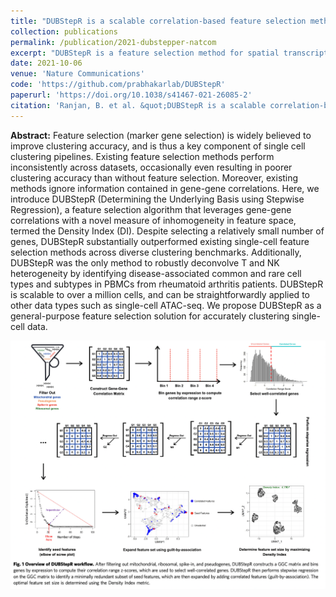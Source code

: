 ```yaml
---
title: "DUBStepR is a scalable correlation-based feature selection method for accurately clustering single-cell data"
collection: publications
permalink: /publication/2021-dubstepper-natcom
excerpt: "DUBStepR is a feature selection method for spatial transcriptomics data, relying on the intuition of finding the most informative features, given the set of features already identified.<br/><img src='/images/‎dubsteppr_fig1.png' height='485' width='511'>"
date: 2021-10-06
venue: 'Nature Communications'
code: 'https://github.com/prabhakarlab/DUBStepR'
paperurl: 'https://doi.org/10.1038/s41467-021-26085-2'
citation: 'Ranjan, B. et al. &quot;DUBStepR is a scalable correlation-based feature selection method for accurately clustering single-cell data.&quot; <i>Nat. Commun.</i>. 12, 5849 (2021).'
---
```


**Abstract:**
Feature selection (marker gene selection) is widely believed to improve clustering accuracy, and is thus a key component of single cell clustering pipelines. Existing feature selection methods perform inconsistently across datasets, occasionally even resulting in poorer clustering accuracy than without feature selection. Moreover, existing methods ignore information contained in gene-gene correlations. Here, we introduce DUBStepR (Determining the Underlying Basis using Stepwise Regression), a feature selection algorithm that leverages gene-gene correlations with a novel measure of inhomogeneity in feature space, termed the Density Index (DI). Despite selecting a relatively small number of genes, DUBStepR substantially outperformed existing single-cell feature selection methods across diverse clustering benchmarks. Additionally, DUBStepR was the only method to robustly deconvolve T and NK heterogeneity by identifying disease-associated common and rare cell types and subtypes in PBMCs from rheumatoid arthritis patients. DUBStepR is scalable to over a million cells, and can be straightforwardly applied to other data types such as single-cell ATAC-seq. We propose DUBStepR as a general-purpose feature selection solution for accurately clustering single-cell data.

![](/images/dubsteppr_fig1.png)
